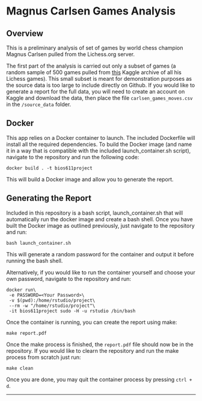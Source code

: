 # Magnus Carlsen Games Analysis

## Overview

This is a preliminary analysis of set of games by world chess champion Magnus Carlsen pulled from the Lichess.org server. 

The first part of the analysis is carried out only a subset of games (a random sample of 500 games pulled from [this][arxiv] Kaggle archive of all his Lichess games). This small subset is meant for demonstration purposes as the source data is too large to include directly on Github. If you would like to generate a report for the full data, you will need to create an account on Kaggle and download the data, then place the file `carlsen_games_moves.csv` in the `/source_data` folder. 

## Docker

This app relies on a Docker container to launch. The included Dockerfile will install all the required dependencies. To build the Docker image (and name it in a way that is compatible with the included launch_container.sh script), navigate to the repository and run the following code:
``` console
docker build . -t bios611project 
```
This will build a Docker image and allow you to generate the report.

## Generating the Report

Included in this repository is a bash script, launch_container.sh that will automatically run the docker image and create a bash shell. Once you have built the Docker image as outlined previously, just navigate to the repository and run:

``` console
bash launch_container.sh
```

This will generate a random password for the container and output it before running the bash shell. 

Alternatively, if you would like to run the container yourself and choose your own password, navigate to the repository and run: 

``` console
docker run\
 -e PASSWORD=<Your Password>\
 -v $(pwd):/home/rstudio/project\
 --rm -w "/home/rstudio/project"\
 -it bios611project sudo -H -u rstudio /bin/bash 
``` 

Once the container is running, you can create the report using make:

``` console
make report.pdf
```

Once the make process is finished, the `report.pdf` file should now be in the repository. If you would like to clearn the repository and run the make process from scratch just run:

``` console
make clean
```
Once you are done, you may quit the container process by pressing `ctrl + d`. 
* * * 

[arxiv]:https://www.kaggle.com/zq1200/magnus-carlsen-lichess-games-dataset